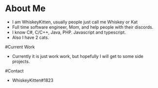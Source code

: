 # About Me

- I am WhiskeyKitten, usually people just call me Whiskey or Kat
- Full time software engineer, Mom, and help people with their discords.
- I know C#, C/C++, Java, PHP. Javascript and typescript.
- Also I have 2 cats.

#Current Work

- Currently it is just work work, but hopefully I will get to some side projects.

#Contact

- WhiskeyKitten#1823
